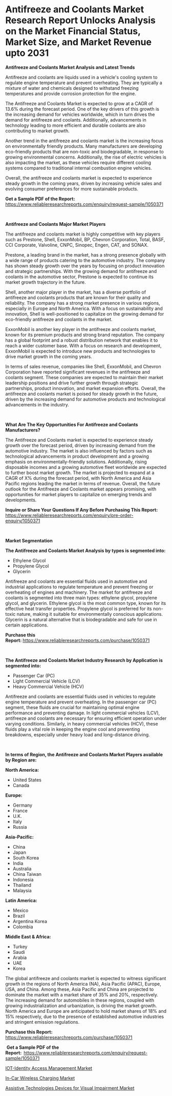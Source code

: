 <p><h1>Antifreeze and Coolants Market Research Report Unlocks Analysis on the Market Financial Status, Market Size, and Market Revenue upto 2031</h1></p><p><strong>Antifreeze and Coolants Market Analysis and Latest Trends</strong></p>
<p><p>Antifreeze and coolants are liquids used in a vehicle's cooling system to regulate engine temperature and prevent overheating. They are typically a mixture of water and chemicals designed to withstand freezing temperatures and provide corrosion protection for the engine.</p><p>The Antifreeze and Coolants Market is expected to grow at a CAGR of 13.6% during the forecast period. One of the key drivers of this growth is the increasing demand for vehicles worldwide, which in turn drives the demand for antifreeze and coolants. Additionally, advancements in technology leading to more efficient and durable coolants are also contributing to market growth.</p><p>Another trend in the antifreeze and coolants market is the increasing focus on environmentally friendly products. Many manufacturers are developing eco-friendly products that are non-toxic and biodegradable, in response to growing environmental concerns. Additionally, the rise of electric vehicles is also impacting the market, as these vehicles require different cooling systems compared to traditional internal combustion engine vehicles.</p><p>Overall, the antifreeze and coolants market is expected to experience steady growth in the coming years, driven by increasing vehicle sales and evolving consumer preferences for more sustainable products.</p></p>
<p><strong>Get a Sample PDF of the Report:&nbsp;</strong> <a href="https://www.reliableresearchreports.com/enquiry/request-sample/1050371">https://www.reliableresearchreports.com/enquiry/request-sample/1050371</a></p>
<p>&nbsp;</p>
<p><strong>Antifreeze and Coolants Major Market Players</strong></p>
<p><p>The antifreeze and coolants market is highly competitive with key players such as Prestone, Shell, ExxonMobil, BP, Chevron Corporation, Total, BASF, CCI Corporate, Valvoline, CNPC, Sinopec, Engen, CAT, and SONAX. </p><p>Prestone, a leading brand in the market, has a strong presence globally with a wide range of products catering to the automotive industry. The company has shown steady growth over the years by focusing on product innovation and strategic partnerships. With the growing demand for antifreeze and coolants in the automotive sector, Prestone is expected to continue its market growth trajectory in the future.</p><p>Shell, another major player in the market, has a diverse portfolio of antifreeze and coolants products that are known for their quality and reliability. The company has a strong market presence in various regions, especially in Europe and North America. With a focus on sustainability and innovation, Shell is well-positioned to capitalize on the growing demand for eco-friendly antifreeze and coolants in the market.</p><p>ExxonMobil is another key player in the antifreeze and coolants market, known for its premium products and strong brand reputation. The company has a global footprint and a robust distribution network that enables it to reach a wider customer base. With a focus on research and development, ExxonMobil is expected to introduce new products and technologies to drive market growth in the coming years.</p><p>In terms of sales revenue, companies like Shell, ExxonMobil, and Chevron Corporation have reported significant revenues in the antifreeze and coolants segment. These companies are expected to maintain their market leadership positions and drive further growth through strategic partnerships, product innovation, and market expansion efforts. Overall, the antifreeze and coolants market is poised for steady growth in the future, driven by the increasing demand for automotive products and technological advancements in the industry.</p></p>
<p>&nbsp;</p>
<p><strong>What Are The Key Opportunities For Antifreeze and Coolants Manufacturers?</strong></p>
<p><p>The Antifreeze and Coolants market is expected to experience steady growth over the forecast period, driven by increasing demand from the automotive industry. The market is also influenced by factors such as technological advancements in product development and a growing emphasis on environmentally-friendly solutions. Additionally, rising disposable incomes and a growing automotive fleet worldwide are expected to further boost market growth. The market is projected to expand at a CAGR of X% during the forecast period, with North America and Asia Pacific regions leading the market in terms of revenue. Overall, the future outlook for the Antifreeze and Coolants market appears promising, with opportunities for market players to capitalize on emerging trends and developments.</p></p>
<p><strong>Inquire or Share Your Questions If Any Before Purchasing This Report:</strong> <a href="https://www.reliableresearchreports.com/enquiry/pre-order-enquiry/1050371">https://www.reliableresearchreports.com/enquiry/pre-order-enquiry/1050371</a></p>
<p>&nbsp;</p>
<p><strong>Market Segmentation</strong></p>
<p><strong>The Antifreeze and Coolants Market Analysis by types is segmented into:</strong></p>
<p><ul><li>Ethylene Glycol</li><li>Propylene Glycol</li><li>Glycerin</li></ul></p>
<p><p>Antifreeze and coolants are essential fluids used in automotive and industrial applications to regulate temperature and prevent freezing or overheating of engines and machinery. The market for antifreeze and coolants is segmented into three main types: ethylene glycol, propylene glycol, and glycerin. Ethylene glycol is the most common type, known for its effective heat transfer properties. Propylene glycol is preferred for its non-toxic nature, making it suitable for environmentally conscious applications. Glycerin is a natural alternative that is biodegradable and safe for use in certain applications.</p></p>
<p><strong>Purchase this Report:&nbsp;</strong><a href="https://www.reliableresearchreports.com/purchase/1050371">https://www.reliableresearchreports.com/purchase/1050371</a></p>
<p>&nbsp;</p>
<p><strong>The Antifreeze and Coolants Market Industry Research by Application is segmented into:</strong></p>
<p><ul><li>Passenger Car (PC)</li><li>Light Commercial Vehicle (LCV)</li><li>Heavy Commercial Vehicle (HCV)</li></ul></p>
<p><p>Antifreeze and coolants are essential fluids used in vehicles to regulate engine temperature and prevent overheating. In the passenger car (PC) segment, these fluids are crucial for maintaining optimal engine performance and preventing damage. In light commercial vehicles (LCV), antifreeze and coolants are necessary for ensuring efficient operation under varying conditions. Similarly, in heavy commercial vehicles (HCV), these fluids play a vital role in keeping the engine cool and preventing breakdowns, especially under heavy load and long-distance driving.</p></p>
<p>&nbsp;</p>
<p><strong>In terms of Region, the Antifreeze and Coolants Market Players available by Region are:</strong></p>
<p>
    <p> <strong> North America: </strong>
        <ul>
            <li>United States</li>
            <li>Canada</li>
        </ul>
        </p> 
    <p> <strong> Europe: </strong>
        <ul>
            <li>Germany</li>
            <li>France</li>
            <li>U.K.</li>
            <li>Italy</li>
            <li>Russia</li>
        </ul>
        </p> 
    <p> <strong> Asia-Pacific: </strong>
        <ul>
            <li>China</li>
            <li>Japan</li>
            <li>South Korea</li>
            <li>India</li>
            <li>Australia</li>
            <li>China Taiwan</li>
            <li>Indonesia</li>
            <li>Thailand</li>
            <li>Malaysia</li>
        </ul>
        </p> 
    <p> <strong> Latin America: </strong>
        <ul>
            <li>Mexico</li>
            <li>Brazil</li>
            <li>Argentina Korea</li>
            <li>Colombia</li>
        </ul>
        </p> 
    <p> <strong> Middle East & Africa: </strong>
        <ul>
            <li>Turkey</li>
            <li>Saudi</li>
            <li>Arabia</li>
            <li>UAE</li>
            <li>Korea</li>
        </ul>
    </p>
    </p>
<p><p>The global antifreeze and coolants market is expected to witness significant growth in the regions of North America (NA), Asia Pacific (APAC), Europe, USA, and China. Among these, Asia Pacific and China are projected to dominate the market with a market share of 35% and 20%, respectively. The increasing demand for automobiles in these regions, coupled with growing industrialization and urbanization, is driving the market growth. North America and Europe are anticipated to hold market shares of 18% and 15% respectively, due to the presence of established automotive industries and stringent emission regulations.</p></p>
<p><strong>Purchase this Report: </strong><a href="https://www.reliableresearchreports.com/purchase/1050371">https://www.reliableresearchreports.com/purchase/1050371</a></p>
<p>&nbsp;<strong>Get a Sample PDF of the Report:&nbsp;&nbsp;</strong><a href="https://www.reliableresearchreports.com/enquiry/request-sample/1050371">https://www.reliableresearchreports.com/enquiry/request-sample/1050371</a></p>
<p><strong></strong></p>
<p><p><a href="https://view.publitas.com/reportprime-1/decoding-the-iot-identity-access-management-market-a-deep-dive-into-the-latest-market-trends-market-segmentation-and-competitive-analysis/">IOT-Identity Access Management Market</a></p><p><a href="https://view.publitas.com/reportprime-1/in-car-wireless-charging-market-offers-provide-insightful-data-for-the-time-period-from-2023-to-2030-and-also-provide-analysis-based-on-application-type-and-region/">In-Car Wireless Charging Market</a></p><p><a href="https://view.publitas.com/reportprime-1/assistive-technologies-devices-for-visual-impairment-market-research-report-unlocks-analysis-on-the-market-financial-status-market-size-and-market-revenue-upto-2030/">Assistive Technologies Devices for Visual Impairment Market</a></p></p>